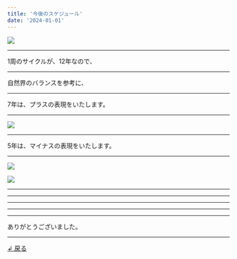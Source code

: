 ```yaml
---
title: '今後のスケジュール'
date: '2024-01-01'
---
```

![](/images/0-1.jpg)
***
1周のサイクルが、12年なので、
***
自然界のバランスを参考に、
***
7年は、プラスの表現をいたします。
***
![](/images/0-1_.jpg)
***
5年は、マイナスの表現をいたします。
***
![](/images/0-1.png)

![](/images/0-1__.jpg)
***
***
***
***
***
ありがとうございました。
***
[ ↲ 戻る ](https://01234567890.thebase.in/about)
